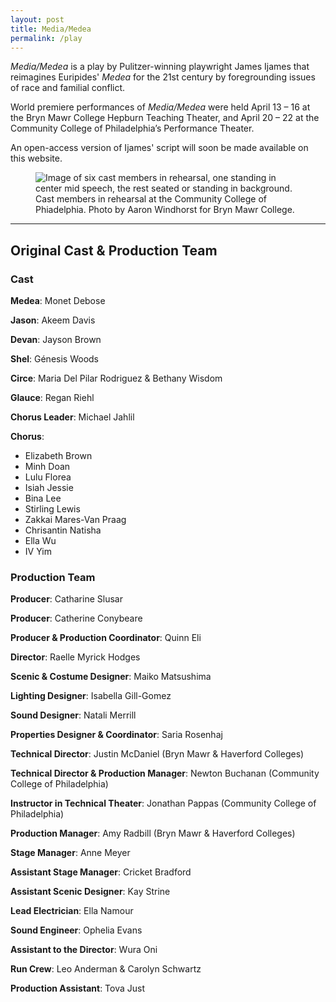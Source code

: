 ```yaml
---
layout: post
title: Media/Medea
permalink: /play
---
```


*Media/Medea* is a play by Pulitzer-winning playwright James Ijames that reimagines Euripides' *Medea* for the 21st century by foregrounding issues of race and familial conflict.

World premiere performances of *Media/Medea* were held April 13 – 16 at the Bryn Mawr College Hepburn Teaching Theater, and April 20 – 22 at the Community College of Philadelphia’s Performance Theater.

An open-access version of Ijames' script will soon be made available on this website. 

<figure>
  <img src="{{ site.baseurl }}/assets/images/CCP_Medea_Photography-178.jpg" alt="Image of six cast members in rehearsal, one standing in center mid speech, the rest seated or standing in background."/>
  <figcaption>Cast members in rehearsal at the Community College of Phiadelphia. Photo by Aaron Windhorst for Bryn Mawr College.</figcaption>
</figure>

---

## Original Cast & Production Team

### Cast
**Medea**:  Monet Debose

**Jason**: Akeem Davis

**Devan**: Jayson Brown

**Shel**: Génesis Woods

**Circe**: Maria Del Pilar Rodriguez & Bethany Wisdom

**Glauce**: Regan Riehl

**Chorus Leader**: Michael Jahlil

**Chorus**:
- Elizabeth Brown
- Minh Doan
- Lulu Florea
- Isiah Jessie
- Bina Lee
- Stirling Lewis
- Zakkai Mares-Van Praag
- Chrisantin Natisha
- Ella Wu
- IV Yim

### Production Team
**Producer**: Catharine Slusar

**Producer**: Catherine Conybeare

**Producer & Production Coordinator**: Quinn Eli

**Director**: Raelle Myrick Hodges

**Scenic & Costume Designer**: Maiko Matsushima

**Lighting Designer**: Isabella Gill-Gomez

**Sound Designer**: Natali Merrill

**Properties Designer & Coordinator**: Saria Rosenhaj

**Technical Director**: Justin McDaniel (Bryn Mawr & Haverford Colleges)

**Technical Director & Production Manager**: Newton Buchanan (Community College of Philadelphia)

**Instructor in Technical Theater**: Jonathan Pappas (Community College of Philadelphia)

**Production Manager**: Amy Radbill (Bryn Mawr & Haverford Colleges)

**Stage Manager**: Anne Meyer

**Assistant Stage Manager**: Cricket Bradford

**Assistant Scenic Designer**: Kay Strine

**Lead Electrician**: Ella Namour

**Sound Engineer**: Ophelia Evans

**Assistant to the Director**: Wura Oni

**Run Crew**: Leo Anderman & Carolyn Schwartz

**Production Assistant**: Tova Just
